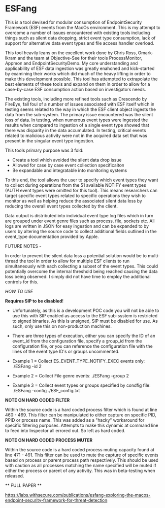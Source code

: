 # ESFang

This is a tool devised for modular consumption of EndpointSecurity Framework (ESF) events from the MacOs environment. This is my attempt to overcome a number of issues encountered with existing tools including things such as silent data dropping, strict event type consumption, lack of support for alternative data event types and file access handler overload.

This tool heavily leans on the excellent work done by Chris Ross, Omark-Ikram and the team at Objective-See for their tools ProcessMonitor, Appmon and EndpointSecurityDemo. My core understanding and applicability of ESF data ingestion was greatly enahcned and kick-started by examining their works which did much of the heavy lifting in order to make this development possible. This tool has attempted to extrapolate the best elements of these tools and expand on them in order to allow for a case-by-case ESF consumption action based on investigators needs.

The existing tools, including more refined tools such as Crescendo by FireEye, fall foul of a number of issues associated with ESF itself which in testing seems related to the way in which the ESF client object ingests the data from the sub-system. The primary issue encountered was the silent loss of data. In testing, when numerous event types were ingested the results when compared to ingestion of a single event type showed that there was disparity in the data accumulated. In testing, critical events related to malicious activity were not in the acquired data set that was present in the singular event type ingestion.

This tools primary purpose was 3 fold:
- Create a tool which avoided the silent data drop issue
- Allowed for case by case event collection specificaiton
- Be expandable and integratable into monitoring systems

To this end, the tool allows the user to specify which event types they want to collect during operations from the 51 available NOTIFY event types (AUTH event types were omitted for this tool). This means researchers can target specific event types related to specific operations they wish to monitor as well as helping reduce the associated silent data loss by reducing the overall event types collected by the client.

Data output is distributed into individual event type log files which in turn are grouped under event genre files such as process, file, sockets etc. All logs are written in JSON for easy ingestion and can be expanded to by users by altering the source code to collect additional fields outlined in the event_type documentation provided by Apple.

FUTURE NOTES - 

In order to prevent the silent data loss a potential solution would be to multi-thread the tool in order to allow for multiple ESF clients to run simultaneously with each collecting a subset of the event types. This could potentially overcome the internal threshold being reached causing the data loss being observed. I simply did not have time to employ the additional controls for this.

*HOW TO USE*

**Requires SIP to be disabled!**

- Unfortunately, as this is a development POC code you will not be able to use this with SIP enabled as access to the ESF sub-system is restricted to signed binaries. As this is unsigned, SIP must be disabled for use. As such, only use this on non-production machines.

- There are three types of execution, either you can specify the ID of an event_id from the configuration file, specify a group_id from the configuration file, or you can reference the configuration file with the lines of the event type ID's or groups uncommented. 

- Example 1 = Collect ES_EVENT_TYPE_NOTIFY_EXEC events only: ./ESFang -id 2 

- Example 2 = Collect File genre events: ./ESFang -group 2

- Example 3 = Collect event types or groups specified by condfig file: ./ESFang -config ./ESF_config.txt

**NOTE ON HARD CODED FILTER**

Within the source code is a hard coded process filter which is found at line 460 - 469. This filter can be manipulated to either capture on specific PID, PPID or process name. This was added as a "hacky" workaround for specific filtering purposes. Attempts to make this dynamic at command line to feed into Inspector all errored out. So left as hard coded.

**NOTE ON HARD CODED PROCESS MUTER**

Within the source code is a hard coded process muting capacity found at line 471 - 491. This filter can be used to mute the capture of specific events based on process or parent process path respectively. This should be used with caution as all processes matching the name specified will be muted if either the process or parent of any activity. This was in beta-testing when released.

** FULL PAPER **

https://labs.withsecure.com/publications/esfang-exploring-the-macos-endpoint-security-framework-for-threat-detection
